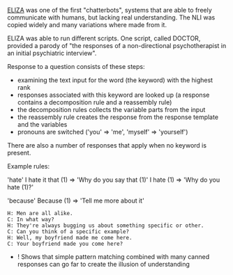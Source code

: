 [ELIZA](https://en.wikipedia.org/wiki/ELIZA) was one of the first "chatterbots", systems that are able to freely communicate with humans, but lacking real understanding. The NLI was copied widely and many variations where made from it.

ELIZA was able to run different scripts. One script, called DOCTOR, provided a parody of "the responses of a non-directional psychotherapist in an initial psychiatric interview".

Response to a question consists of these steps:

- examining the text input for the word (the keyword) with the highest rank
- responses associated with this keyword are looked up (a response contains a decomposition rule and a reassembly rule)
- the decomposition rules collects the variable parts from the input
- the reassembly rule creates the response from the response template and the variables
- pronouns are switched ('you' => 'me', 'myself' => 'yourself')

There are also a number of responses that apply when no keyword is present.

Example rules:

'hate'
I hate it that (1) => 'Why do you say that (1)'
I hate (1) => 'Why do you hate (1)?'

'because'
Because (1) => 'Tell me more about it'

~~~
H: Men are all alike.
C: In what way?
H: They're always bugging us about something specific or other.
C: Can you think of a specific example?
H: Well, my boyfriend made me come here.
C: Your boyfriend made you come here?
~~~

+ ! Shows that simple pattern matching combined with many canned responses can go far to create the illusion of understanding
